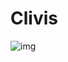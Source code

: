 # Clivis
![img](https://matsskoglund.visualstudio.com/_apis/public/build/definitions/6ab5035e-86a5-4976-8b8e-90ca77eb02b1/8/badge)

